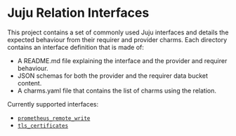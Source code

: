 # Juju Relation Interfaces

This project contains a set of commonly used Juju interfaces and details the expected behaviour
from their requirer and provider charms. Each directory contains an interface definition 
that is made of:
- A README.md file explaining the interface and the provider and requirer behaviour.
- JSON schemas for both the provider and the requirer data bucket content.
- A charms.yaml file that contains the list of charms using the relation.

Currently supported interfaces:

- [`prometheus_remote_write`](prometheus_remote_write/README.md)
- [`tls_certificates`](prometheus_remote_write/README.md)
